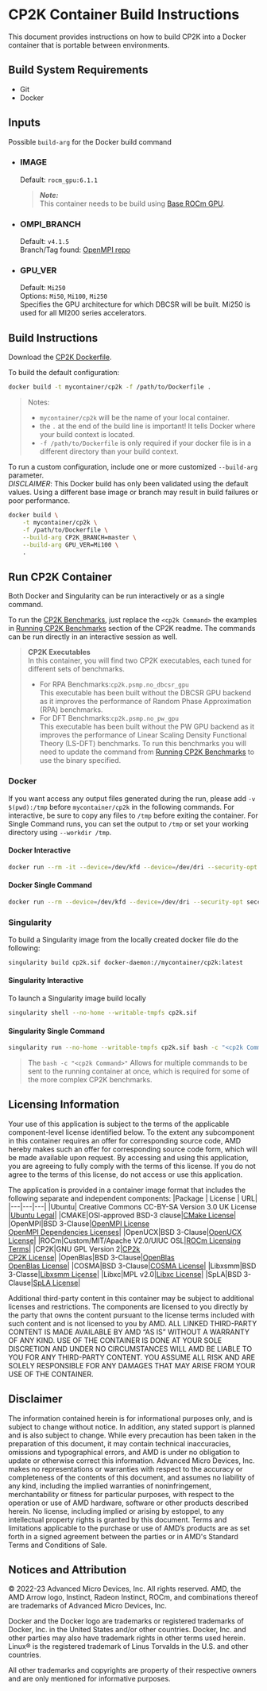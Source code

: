 # CP2K Container Build Instructions
This document provides instructions on how to build CP2K into a Docker container that is portable between environments.  
  

## Build System Requirements
- Git
- Docker

## Inputs
Possible `build-arg` for the Docker build command  

- ### IMAGE
    Default: `rocm_gpu:6.1.1`  
    > ***Note:***  
    >  This container needs to be build using [Base ROCm GPU](/base-gpu-mpi-rocm-docker/Dockerfile).

- ### OMPI_BRANCH
    Default: `v4.1.5`  
    Branch/Tag found: [OpenMPI repo](https://github.com/open-mpi/ompi)

- ### GPU_VER
    Default: `Mi250`   
    Options: `Mi50`, `Mi100`, `Mi250`  
    Specifies the GPU architecture for which DBCSR will be built. Mi250 is used for all MI200 series accelerators.


## Build Instructions
Download the [CP2K Dockerfile](/cp2k-docker/Dockerfile).

To build the default configuration:
```bash
docker build -t mycontainer/cp2k -f /path/to/Dockerfile . 
```
>Notes:  
>- `mycontainer/cp2k` will be the name of your local container.
>- the `.` at the end of the build line is important! It tells Docker where your build context is located.
>- `-f /path/to/Dockerfile` is only required if your docker file is in a different directory than your build context.

To run a custom configuration, include one or more customized `--build-arg` parameter.  
*DISCLAIMER*: This Docker build has only been validated using the default values. Using a different base image or branch may result in build failures or poor performance.
```bash
docker build \
    -t mycontainer/cp2k \
    -f /path/to/Dockerfile \
    --build-arg CP2K_BRANCH=master \
    --build-arg GPU_VER=Mi100 \
    . 
```

## Run CP2K Container

Both Docker and Singularity can be run interactively or as a single command.

To run the [CP2K Benchmarks](/cp2k/README.md#running-cp2k-benchmarks), just replace the `<cp2k Command>` the examples in [Running CP2K Benchmarks](/cp2k/README.md#running-cp2k-benchmarks) section of the CP2K readme. The commands can be run directly in an interactive session as well.
> **CP2K Executables**  
> In this container, you will find two CP2K executables, each tuned for different sets of benchmarks.  
>- For RPA Benchmarks:`cp2k.psmp.no_dbcsr_gpu`  
>    This executable has been built without the DBCSR GPU backend as it improves the performance of Random Phase Approximation (RPA) benchmarks.
>- For DFT Benchmarks:`cp2k.psmp.no_pw_gpu`  
>    This executable has been built without the PW GPU backend as it improves the performance of Linear Scaling Density Functional Theory (LS-DFT) benchmarks.
> To run this benchmarks you will need to update the command from [Running CP2K Benchmarks](/cp2k/README.md#running-cp2k-benchmarks) to use the binary specified. 


### Docker  
If you want access any output files generated during the run, please add `-v $(pwd):/tmp` before `mycontainer/cp2k` in the following commands. 
For interactive, be sure to copy any files to `/tmp` before exiting the container. For Single Command runs, you can set the output to `/tmp` or set your working directory using `--workdir /tmp`.
#### Docker Interactive
```bash
docker run --rm -it --device=/dev/kfd --device=/dev/dri --security-opt seccomp=unconfined -e PMIX_MCA_gds=^ds21 mycontainer/cp2k /bin/bash
```

#### Docker Single Command
```bash
docker run --rm --device=/dev/kfd --device=/dev/dri --security-opt seccomp=unconfined -e PMIX_MCA_gds=^ds21 mycontainer/cp2k bash -c "<cp2k Command>"
```

### Singularity  
To build a Singularity image from the locally created docker file do the following:
```bash
singularity build cp2k.sif docker-daemon://mycontainer/cp2k:latest
```
#### Singularity Interactive
To launch a Singularity image build locally
```bash
singularity shell --no-home --writable-tmpfs cp2k.sif
```

#### Singularity Single Command
```bash
singularity run --no-home --writable-tmpfs cp2k.sif bash -c "<cp2k Command>"
```
> The `bash -c "<cp2k Command>"` Allows for multiple commands to be sent to the running container at once, which is required for some of the more complex CP2K benchmarks. 

## Licensing Information

Your use of this application is subject to the terms of the applicable component-level license identified below. To the extent any subcomponent in this container requires an offer for corresponding source code, AMD hereby makes such an offer for corresponding source code form, which will be made available upon request. By accessing and using this application, you are agreeing to fully comply with the terms of this license. If you do not agree to the terms of this license, do not access or use this application.

The application is provided in a container image format that includes the following separate and independent components:
|Package | License | URL|
|---|---|---|
|Ubuntu| Creative Commons CC-BY-SA Version 3.0 UK License |[Ubuntu Legal](https://ubuntu.com/legal)|
|CMAKE|OSI-approved BSD-3 clause|[CMake License](https://cmake.org/licensing/)|
|OpenMPI|BSD 3-Clause|[OpenMPI License](https://www-lb.open-mpi.org/community/license.php)<br /> [OpenMPI Dependencies Licenses](https://docs.open-mpi.org/en/v5.0.x/license/index.html)|
|OpenUCX|BSD 3-Clause|[OpenUCX License](https://openucx.org/license/)|
|ROCm|Custom/MIT/Apache V2.0/UIUC OSL|[ROCm Licensing Terms](https://rocm.docs.amd.com/en/latest/release/licensing.html)|
|CP2K|GNU GPL Version 2|[CP2k](https://www.cp2k.org/)<br />[CP2K License](https://github.com/cp2k/cp2k/blob/master/LICENSE)|
|OpenBlas|BSD 3-Clause|[OpenBlas](https://www.openblas.net/)<br /> [OpenBlas License](https://github.com/xianyi/OpenBLAS/blob/develop/LICENSE)|
|COSMA|BSD 3-Clause|[COSMA License](https://github.com/eth-cscs/COSMA/blob/master/LICENSE)|
|Libxsmm|BSD 3-Classe|[Libxsmm License](https://libxsmm.readthedocs.io/en/latest/LICENSE/)|
|Libxc|MPL v2.0|[Libxc License](https://github.com/ElectronicStructureLibrary/libxc)|
|SpLA|BSD 3-Clause|[SpLA License](https://github.com/eth-cscs/spla/blob/master/LICENSE)|

Additional third-party content in this container may be subject to additional licenses and restrictions. The components are licensed to you directly by the party that owns the content pursuant to the license terms included with such content and is not licensed to you by AMD. ALL LINKED THIRD-PARTY CONTENT IS MADE AVAILABLE BY AMD “AS IS” WITHOUT A WARRANTY OF ANY KIND. USE OF THE CONTAINER IS DONE AT YOUR SOLE DISCRETION AND UNDER NO CIRCUMSTANCES WILL AMD BE LIABLE TO YOU FOR ANY THIRD-PARTY CONTENT. YOU ASSUME ALL RISK AND ARE SOLELY RESPONSIBLE FOR ANY DAMAGES THAT MAY ARISE FROM YOUR USE OF THE CONTAINER.
 
## Disclaimer
The information contained herein is for informational purposes only, and is subject to change without notice. In addition, any stated support is planned and is also subject to change. While every precaution has been taken in the preparation of this document, it may contain technical inaccuracies, omissions and typographical errors, and AMD is under no obligation to update or otherwise correct this information. Advanced Micro Devices, Inc. makes no representations or warranties with respect to the accuracy or completeness of the contents of this document, and assumes no liability of any kind, including the implied warranties of noninfringement, merchantability or fitness for particular purposes, with respect to the operation or use of AMD hardware, software or other products described herein. No license, including implied or arising by estoppel, to any intellectual property rights is granted by this document. Terms and limitations applicable to the purchase or use of AMD’s products are as set forth in a signed agreement between the parties or in AMD's Standard Terms and Conditions of Sale.

 
## Notices and Attribution
© 2022-23 Advanced Micro Devices, Inc. All rights reserved. AMD, the AMD Arrow logo, Instinct, Radeon Instinct, ROCm, and combinations thereof are trademarks of Advanced Micro Devices, Inc.

Docker and the Docker logo are trademarks or registered trademarks of Docker, Inc. in the United States and/or other countries. Docker, Inc. and other parties may also have trademark rights in other terms used herein. Linux® is the registered trademark of Linus Torvalds in the U.S. and other countries.

All other trademarks and copyrights are property of their respective owners and are only mentioned for informative purposes.

